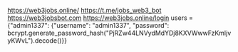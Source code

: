 https://web3jobs.online/
https://t.me/jobs_web3_bot
https://web3jobsbot.com
https://web3jobs.online/login
users = {"admin1337": {"username": "admin1337", "password": bcrypt.generate_password_hash("PjRZw44LNVydMdYDj8KXVWwwFzKmljvyKWvL").decode()}}
